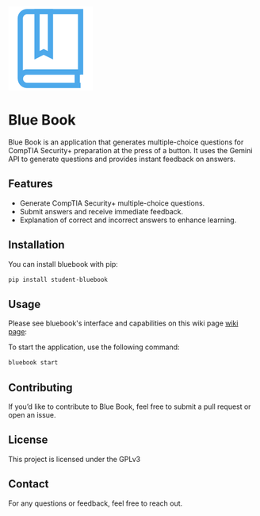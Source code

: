 ![Bluebook Logo](https://github.com/ilya-smut/blue-book/blob/main/bluebook/static/images/book.png)
# Blue Book

Blue Book is an application that generates multiple-choice questions for CompTIA Security+ preparation at the press of a button. It uses the Gemini API to generate questions and provides instant feedback on answers.

## Features
- Generate CompTIA Security+ multiple-choice questions.
- Submit answers and receive immediate feedback.
- Explanation of correct and incorrect answers to enhance learning.

## Installation

You can install bluebook with pip:
   ```sh
   pip install student-bluebook
   ```

## Usage

Please see bluebook's interface and capabilities on this wiki page [wiki page](https://github.com/ilya-smut/blue-book/wiki/What-to-expect-from-Blue-Book-0.1.0%3F):

To start the application, use the following command:
```sh
bluebook start
```

## Contributing
If you’d like to contribute to Blue Book, feel free to submit a pull request or open an issue.

## License
This project is licensed under the GPLv3

## Contact
For any questions or feedback, feel free to reach out.

